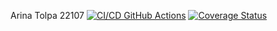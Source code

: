 Arina Tolpa 22107
[![CI/CD GitHub Actions](https://github.com/ArinaTolpa/Lab2-/actions/workflows/test-action.yml/badge.svg)](https://github.com/ArinaTolpa/Lab2-/actions/workflows/test-action.yml)
[![Coverage Status](https://coveralls.io/repos/github/ArinaTolpa/Lab2-/badge.svg)](https://coveralls.io/github/ArinaTolpa/Lab2-)
